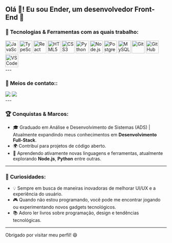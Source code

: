 <h2 align="left">Olá 👋! Eu sou Ender, um desenvolvedor Front-End 🚀</h2>

### 🚀 **Tecnologias** & **Ferramentas** com as quais trabalho:

<div align="left">
  <img src="https://cdn.jsdelivr.net/gh/devicons/devicon/icons/javascript/javascript-original.svg" height="40" alt="JavaScript" />
  <img src="https://cdn.jsdelivr.net/gh/devicons/devicon/icons/typescript/typescript-original.svg" height="40" alt="TypeScript" />
  <img src="https://cdn.jsdelivr.net/gh/devicons/devicon/icons/react/react-original.svg" height="40" alt="React" />
  <img src="https://cdn.jsdelivr.net/gh/devicons/devicon/icons/html5/html5-original.svg" height="40" alt="HTML5" />
  <img src="https://cdn.jsdelivr.net/gh/devicons/devicon/icons/css3/css3-original.svg" height="40" alt="CSS3" />
  <img src="https://cdn.jsdelivr.net/gh/devicons/devicon/icons/python/python-original.svg" height="40" alt="Python" />
  <img src="https://cdn.jsdelivr.net/gh/devicons/devicon/icons/nodejs/nodejs-original.svg" height="40" alt="Node.js" />
  <img src="https://cdn.jsdelivr.net/gh/devicons/devicon/icons/postgresql/postgresql-original.svg" height="40" alt="PostgreSQL" />
  <img src="https://cdn.jsdelivr.net/gh/devicons/devicon/icons/mysql/mysql-original.svg" height="40" alt="MySQL" />
  <img src="https://cdn.jsdelivr.net/gh/devicons/devicon/icons/git/git-original.svg" height="40" alt="Git" />
  <img src="https://cdn.jsdelivr.net/gh/devicons/devicon/icons/github/github-original.svg" height="40" alt="GitHub" />
  <img src="https://cdn.jsdelivr.net/gh/devicons/devicon/icons/vscode/vscode-original.svg" height="40" alt="VS Code" />
</div>
---

### 📲 **Meios de contato:**:
<div> 
  <a href = "mailto:ender.guaina@gmail.com"><img src="https://img.shields.io/badge/-Gmail-%23333?style=for-the-badge&logo=gmail&logoColor=white" target="_blank"></a>
  <a href="https://www.linkedin.com/in/ender-josue" target="_blank"><img src="https://img.shields.io/badge/-LinkedIn-%230077B5?style=for-the-badge&logo=linkedin&logoColor=white" target="_blank"></a> 
</div>
---

### 🏆 **Conquistas & Marcos:**
- 🎓 Graduado em Análise e Desenvolvimento de Sistemas (ADS) | Atualmente expandindo meus conhecimentos em **Desenvolvimento Full-Stack**.
- 🌍 Contribuí para projetos de código aberto.
- 🌱 Aprendendo ativamente novas linguagens e ferramentas, atualmente explorando **Node.js**, **Python** entre outras.
---

### 🌟 **Curiosidades:**
- 💡 Sempre em busca de maneiras inovadoras de melhorar UI/UX e a experiência do usuário.
- 🎮 Quando não estou programando, você pode me encontrar jogando ou experimentando novos gadgets tecnológicos.
- 📚 Adoro ler livros sobre programação, design e tendências tecnológicas.
---

Obrigado por visitar meu perfil! 😄
